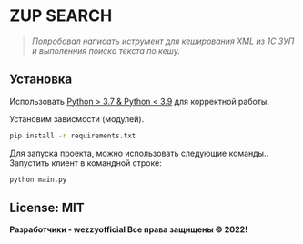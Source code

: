 # ZUP SEARCH

> _Попробовал написать иструмент для кеширования XML из 1C ЗУП и выполенния поиска текста по кешу._

## Установка

Использовать [Python > 3.7 & Python < 3.9](https://www.python.org/downloads/release/python-398/) для корректной работы.

Установим зависмости (модулей).
```sh
pip install -r requirements.txt
```

Для запуска проекта, можно использовать следующие команды..
Запустить клиент в командной строке:
```sh
python main.py
```

## License: MIT
**Разработчики - wezzyofficial Все права защищены © 2022!**
